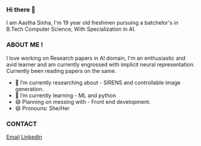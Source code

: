 ### Hi there 👋
I am Aastha Sinha, I'm 19 year old freshmen pursuing a batchelor's in B.Tech Computer Science, With Specialization in AI.

### ABOUT ME !

I love working on Research papers in AI domain, I'm an enthusiastic and avid learner and am currently engrossed with implicit neural representation.
Currently been reading papers on the same.



- 🔭 I’m currently researching about - SIRENS and controllable image generation.
- 🌱 I’m currently learning - ML and python 
- 😅 Planning on messing with - Front end development.
- 😄 Pronouns: She/Her 

### CONTACT
[Email](aasthasinha2010@gmail.com)
[Linkedln](https://www.linkedin.com/in/aastha-sinha-763840208/)

